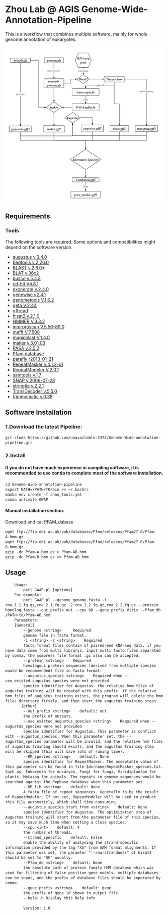 # Zhou Lab @ AGIS Genome-Wide-Annotation-Pipeline
This is a workflow that combines multiple software, mainly for whole genome annotation of eukaryotes.

<img width="600" alt="The GWAP workflow" src="https://github.com/unavailable-2374/Genome-Wide-annotation-pipeline/blob/main/img/注释.jpg?raw=true" >

## Requirements

### Tools

The following tools are required. Some options and compatibilities might depend on the software version. 

- [augustus v.3.4.0](http://bioinf.uni-greifswald.de/augustus/)
- [bedtools v.2.26.0](https://bedtools.readthedocs.io/en/latest/) 
- [BLAST v.2.6.0+](https://blast.ncbi.nlm.nih.gov/Blast.cgi?PAGE_TYPE=BlastDocs&DOC_TYPE=Download)
- [BLAT v.36x2](https://genome.ucsc.edu/FAQ/FAQblat.html)
- [busco v.5.4.3](https://busco.ezlab.org/)
- [cd-hit V4.8.1](https://github.com/weizhongli/cdhit/releases/download/)
- [exonerate v.2.4.0](https://www.ebi.ac.uk/about/vertebrate-genomics/software/exonerate-manual)
- [genewise v2.4.1](http://www.ebi.ac.uk/~birney/wise2/)
- [genometools V.1.6.2](http://genometools.org/pub/)
- [geta V.2.44](https://github.com/chenlianfu/geta)
- [gffread](http://ccb.jhu.edu/software/stringtie/gff.shtml)
- [hisat2 v.2.1.0](https://ccb.jhu.edu/software/hisat2/manual.shtml)
- [HMMER V.3.3.2](http://eddylab.org/software/hmmer/)
- [interproscan V.5.56-89.0](https://www.ebi.ac.uk/interpro/search/sequence/)
- [mafft V.7.508](https://mafft.cbrc.jp/alignment/software/)
- [magicblast V.1.4.0](https://ncbi.github.io/magicblast/)
- [maker v.3.01.03](https://www.yandell-lab.org/software/maker.html)
- [PASA v.2.5.2](https://github.com/PASApipeline/PASApipeline/wiki)
- [Pfam database](https://ftp.ebi.ac.uk/pub/databases/Pfam/releases/)
- [parafly r2013-01-21](https://sourceforge.net/projects/parafly/files/)
- [RepeatMasker v.4.1.2-p1](http://www.repeatmasker.org/)
- [RepeatModeler V.2.0.1](http://www.repeatmasker.org/RepeatModeler/)
- [samtools v.1.7](http://www.htslib.org/)
- [SNAP v.2006-07-28](https://github.com/KorfLab/SNAP)
- [stringtie v.2.2.1](https://ccb.jhu.edu/software/stringtie/)
- [TransDecoder v.5.5.0](https://github.com/TransDecoder/TransDecoder/wiki)
- [trimmomatic v.0.38](http://www.usadellab.org/cms/?page=trimmomatic)

## Software Installation 

### 1.Download the latest Pipeline:

    git clone https://github.com/unavailable-2374/Genome-Wide-annotation-pipeline.git
    
### 2.Install
    
#### If you do not have much experience in compiling software, it is recommended to use conda to complete most of the software installation.
   
    cd Genome-Wide-annotation-pipeline
    export PATH=/PATH/TO/bin >> ~/.bashrc
    mamba env create -f anno_tools.yml
    conda activate GWAP
    
#### Manual installation section. 
 
 Download and cat PFAM_dabase
    
    wget ftp://ftp.ebi.ac.uk/pub/databases/Pfam/releases/Pfam27.0/Pfam-A.hmm.gz 
    wget ftp://ftp.ebi.ac.uk/pub/databases/Pfam/releases/Pfam27.0/Pfam-B.hmm.gz 
    gzip -dc Pfam-A.hmm.gz > Pfam-AB.hmm
    gzip -dc Pfam-B.hmm.gz >> Pfam-AB.hmm
    
## Usage

        Usage:
            perl GWAP.pl [options]
        For example:
            perl GWAP.pl --genome genome.fasta -1 rna_1.1.fq.gz,rna_2.1.fq.gz -2 rna_1.2.fq.gz,rna_2.2.fq.gz --protein homolog.fasta --out_prefix out --cpu 80 --gene_prefix Vitis --Pfam_db /PATH-to/Pfam-AB.hmm
        Parameters:
        [General]
            --genome <string>     Required
            genome file in fasta format.
            -1 <string> -2 <string>    Required
            fastq format files contain of paired-end RNA-seq data. if you have data come from multi librarys, input multi fastq files separated by comma. the compress file format .gz also can be accepted.
            --protein <string>    Required
            homologous protein sequences (derived from multiple species would be recommended) file in fasta format.
            --augustus_species <string>    Required when --use_existed_augustus_species were not provided
            species identifier for Augustus. the relative hmm files of augustus training will be created with this prefix. if the relative hmm files of augustus training exists, the program will delete the hmm files directory firstly, and then start the augustus training steps.
           [other]
            --out_prefix <string>    default: out
            the prefix of outputs.
            --use_existed_augustus_species <string>    Required when --augustus_species were not provided
            species identifier for Augustus. This parameter is conflict with --augustus_species. When this parameter set, the --augustus_species parameter will be invalid, and the relative hmm files of augustus training should exists, and the augustus training step will be skipped (this will save lots of runing time).
            --RM_species <string>    default: None
            species identifier for RepeatMasker. The acceptable value of this parameter can be found in file $dirname/RepeatMasker_species.txt. Such as, Eukaryota for eucaryon, Fungi for fungi, Viridiplantae for plants, Metazoa for animals. The repeats in genome sequences would be searched aganist the Repbase database when this parameter set. 
            --RM_lib <string>    default: None
            A fasta file of repeat sequences. Generally to be the result of RepeatModeler. If not set, RepeatModeler will be used to product this file automaticly, which shall time-consuming.
            --augustus_species_start_from <string>    default: None
            species identifier for Augustus. The optimization step of Augustus training will start from the parameter file of this species, so it may save much time when setting a close species.
            --cpu <int>    default: 4
            the number of threads.
            --strand_specific    default: False
            enable the ability of analysing the strand-specific information provided by the tag "XS" from SAM format alignments. If this parameter was set, the paramter "--rna-strandness" of hisat2 should be set to "RF" usually.
            --Pfam_db <string>    default: None
            the absolute path of protein family HMM database which was used for filtering of false positive gene models. multiple databases can be input, and the prefix of database files should be seperated by comma.
            --gene_prefix <string>    default: gene
            the prefix of gene id shown in output file.
            --help|-h Display this help info
            
            Version: 1.0
